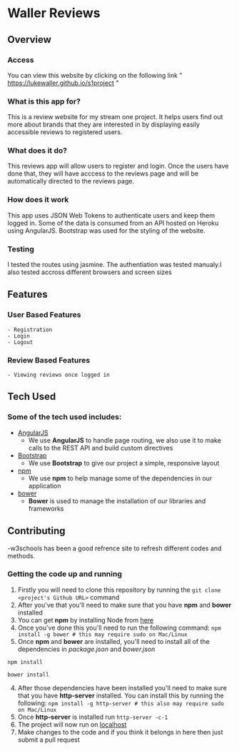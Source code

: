 # Waller Reviews

## Overview

### Access 

You can view this website by clicking on the following link " https://lukewaller.github.io/s1project "

### What is this app for?
 
This is a review website for my stream one project. It helps users find out more about brands that they are interested in by displaying easily accessible reviews to registered users.

### What does it do?
 
This reviews app will allow users to register and login. Once the users have done that, they will have acccess to the reviews page and will be automatically directed to the reviews page.
 
### How does it work
 
This app uses JSON Web Tokens to authenticate users and keep them logged in. Some of the data is consumed from an API hosted on Heroku using AngularJS. Bootstrap was used for the styling of the website.
 
### Testing
I tested the routes using jasmine. The authentiation was tested manualy.I also tested accross different browsers and screen sizes 

## Features
 
### User Based Features
    - Registration
    - Login
    - Logout

### Review Based Features
    - Viewing reviews once logged in
 
## Tech Used

### Some of the tech used includes:
- [AngularJS](https://angularjs.org/)
    - We use **AngularJS** to handle page routing, we also use it to make calls to the REST API and build custom directives
- [Bootstrap](http://getbootstrap.com/)
    - We use **Bootstrap** to give our project a simple, responsive layout
- [npm](https://www.npmjs.com/)
    - We use **npm** to help manage some of the dependencies in our application
- [bower](https://bower.io/)
    - **Bower** is used to manage the installation of our libraries and frameworks
 
## Contributing
  -w3schools has been a good refrence site to refresh different codes and methods.
  
  
 
### Getting the code up and running
1. Firstly you will need to clone this repository by running the ```git clone <project's Github URL>``` command
2. After you've that you'll need to make sure that you have **npm** and **bower** installed
  1. You can get **npm** by installing Node from [here](https://nodejs.org/en/)
  2. Once you've done this you'll need to run the following command:
     `npm install -g bower # this may require sudo on Mac/Linux`
3. Once **npm** and **bower** are installed, you'll need to install all of the dependencies in *package.json* and *bower.json*
  ```
  npm install
 
  bower install
  ```
4. After those dependencies have been installed you'll need to make sure that you have **http-server** installed. You can install this by running the following: ```npm install -g http-server # this also may require sudo on Mac/Linux```
5. Once **http-server** is installed run ```http-server -c-1```
6. The project will now run on [localhost](http://127.0.0.1:8080)
7. Make changes to the code and if you think it belongs in here then just submit a pull request